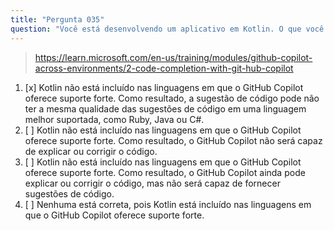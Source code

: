 ```yaml
---
title: "Pergunta 035"
question: "Você está desenvolvendo um aplicativo em Kotlin. O que você deve ter em mente ao usar o GitHub Copilot?"
---
```


> https://learn.microsoft.com/en-us/training/modules/github-copilot-across-environments/2-code-completion-with-git-hub-copilot  
1. [x] Kotlin não está incluído nas linguagens em que o GitHub Copilot oferece suporte forte. Como resultado, a sugestão de código pode não ter a mesma qualidade das sugestões de código em uma linguagem melhor suportada, como Ruby, Java ou C#.  
1. [ ] Kotlin não está incluído nas linguagens em que o GitHub Copilot oferece suporte forte. Como resultado, o GitHub Copilot não será capaz de explicar ou corrigir o código.  
1. [ ] Kotlin não está incluído nas linguagens em que o GitHub Copilot oferece suporte forte. Como resultado, o GitHub Copilot ainda pode explicar ou corrigir o código, mas não será capaz de fornecer sugestões de código.  
1. [ ] Nenhuma está correta, pois Kotlin está incluído nas linguagens em que o GitHub Copilot oferece suporte forte.  
